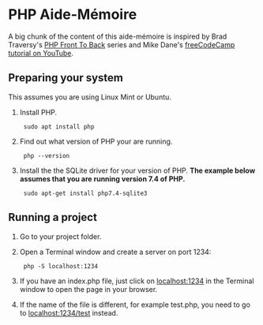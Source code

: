# PHP Aide-Mémoire

A big chunk of the content of this aide-mémoire is inspired by Brad Traversy's [PHP Front To Back](https://youtu.be/9p9siksrSoU) series and Mike Dane's [freeCodeCamp tutorial on YouTube](https://www.youtube.com/watch?v=OK_JCtrrv-c).

## Preparing your system

This assumes you are using Linux Mint or Ubuntu.

1. Install PHP.

        sudo apt install php

1. Find out what version of PHP your are running.

        php --version

1. Install the the SQLite driver for your version of PHP. **The example below assumes that you are running version 7.4 of PHP.**

        sudo apt-get install php7.4-sqlite3

## Running a project

1. Go to your project folder.
1. Open a Terminal window and create a server on port 1234:

        php -S localhost:1234

1. If you have an index.php file, just click on [localhost:1234](http://localhost:1234) in the Terminal window to open the page in your browser.
1. If the name of the file is different, for example test.php, you need to go to [localhost:1234/test](http://localhost:1234/test) instead.
